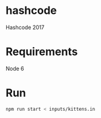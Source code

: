 # hashcode

Hashcode 2017

# Requirements

Node 6

# Run

```bash
npm run start < inputs/kittens.in
```
